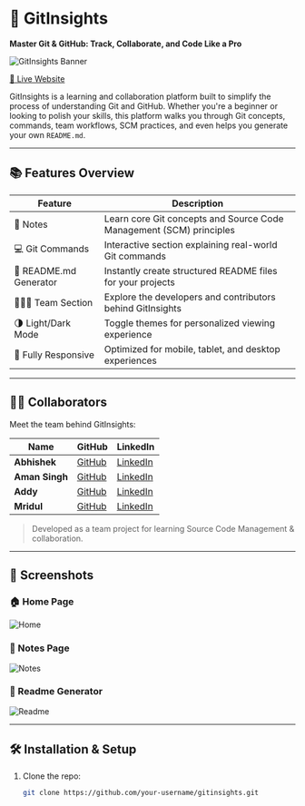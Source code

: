 # 🚀 GitInsights

**Master Git & GitHub: Track, Collaborate, and Code Like a Pro**

![GitInsights Banner](https://gitinsights-beta.vercel.app/banner.png)

[🔗 Live Website](https://gitinsights-beta.vercel.app/)

GitInsights is a learning and collaboration platform built to simplify the process of understanding Git and GitHub. Whether you're a beginner or looking to polish your skills, this platform walks you through Git concepts, commands, team workflows, SCM practices, and even helps you generate your own `README.md`.

---

## 📚 Features Overview

| Feature                 | Description                                                                 |
|------------------------|-----------------------------------------------------------------------------|
| 📒 Notes               | Learn core Git concepts and Source Code Management (SCM) principles         |
| 💻 Git Commands         | Interactive section explaining real-world Git commands                      |
| 📄 README.md Generator | Instantly create structured README files for your projects                   |
| 🧑‍🤝‍🧑 Team Section         | Explore the developers and contributors behind GitInsights                |
| 🌗 Light/Dark Mode      | Toggle themes for personalized viewing experience                          |
| 📱 Fully Responsive     | Optimized for mobile, tablet, and desktop experiences                       |

---

## 👨‍💻 Collaborators

Meet the team behind GitInsights:

| Name       | GitHub                           | LinkedIn                        |
|------------|----------------------------------|----------------------------------|
| **Abhishek**   | [GitHub](https://github.com/abhishekkksharma) | [LinkedIn](https://linkedin.com) |
| **Aman Singh** | [GitHub](https://github.com)               | [LinkedIn](https://linkedin.com) |
| **Addy**       | [GitHub](https://github.com)               | [LinkedIn](https://linkedin.com) |
| **Mridul**     | [GitHub](https://github.com)               | [LinkedIn](https://linkedin.com) |

> Developed as a team project for learning Source Code Management & collaboration.

---

## 📸 Screenshots

### 🏠 Home Page
![Home](https://gitinsights-beta.vercel.app/screenshots/home.png)

### 📘 Notes Page
![Notes](https://gitinsights-beta.vercel.app/screenshots/notes.png)

### 📄 Readme Generator
![Readme](https://gitinsights-beta.vercel.app/screenshots/readme-gen.png)

---

## 🛠️ Installation & Setup

1. Clone the repo:

   ```bash
   git clone https://github.com/your-username/gitinsights.git
